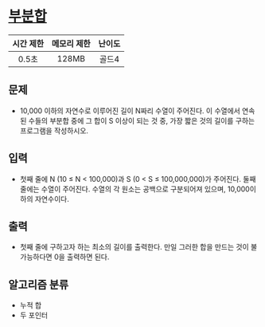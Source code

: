 # [부분합](https://www.acmicpc.net/problem/1806)

| 시간 제한 | 메모리 제한 | 난이도 |
| :-------: | :---------: | :----: |
|   0.5초   |    128MB    | 골드4  |

## 문제

- 10,000 이하의 자연수로 이루어진 길이 N짜리 수열이 주어진다. 이 수열에서 연속된 수들의 부분합 중에 그 합이 S 이상이 되는 것 중, 가장 짧은 것의 길이를 구하는 프로그램을 작성하시오.

## 입력

- 첫째 줄에 N (10 ≤ N < 100,000)과 S (0 < S ≤ 100,000,000)가 주어진다. 둘째 줄에는 수열이 주어진다. 수열의 각 원소는 공백으로 구분되어져 있으며, 10,000이하의 자연수이다.

## 출력

- 첫째 줄에 구하고자 하는 최소의 길이를 출력한다. 만일 그러한 합을 만드는 것이 불가능하다면 0을 출력하면 된다.

## 알고리즘 분류

- 누적 합
- 두 포인터
